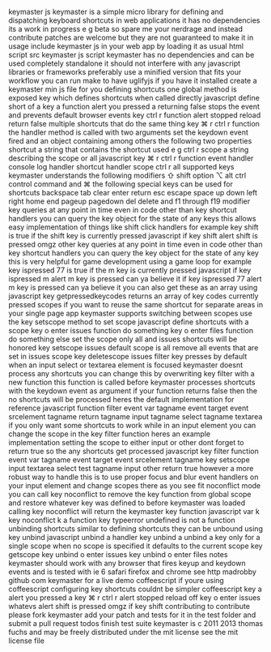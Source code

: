 keymaster js keymaster is a simple micro library for defining and dispatching keyboard shortcuts in web applications it has no dependencies its a work in progress e g beta so spare me your nerdrage and instead contribute patches are welcome but they are not guaranteed to make it in usage include keymaster js in your web app by loading it as usual html script src keymaster js script keymaster has no dependencies and can be used completely standalone it should not interfere with any javascript libraries or frameworks preferably use a minified version that fits your workflow you can run make to have uglifyjs if you have it installed create a keymaster min js file for you defining shortcuts one global method is exposed key which defines shortcuts when called directly javascript define short of a key a function alert you pressed a returning false stops the event and prevents default browser events key ctrl r function alert stopped reload return false multiple shortcuts that do the same thing key ⌘ r ctrl r function the handler method is called with two arguments set the keydown event fired and an object containing among others the following two properties shortcut a string that contains the shortcut used e g ctrl r scope a string describing the scope or all javascript key ⌘ r ctrl r function event handler console log handler shortcut handler scope ctrl r all supported keys keymaster understands the following modifiers ⇧ shift option ⌥ alt ctrl control command and ⌘ the following special keys can be used for shortcuts backspace tab clear enter return esc escape space up down left right home end pageup pagedown del delete and f1 through f19 modifier key queries at any point in time even in code other than key shortcut handlers you can query the key object for the state of any keys this allows easy implementation of things like shift click handlers for example key shift is true if the shift key is currently pressed javascript if key shift alert shift is pressed omgz other key queries at any point in time even in code other than key shortcut handlers you can query the key object for the state of any key this is very helpful for game development using a game loop for example key ispressed 77 is true if the m key is currently pressed javascript if key ispressed m alert m key is pressed can ya believe it if key ispressed 77 alert m key is pressed can ya believe it you can also get these as an array using javascript key getpressedkeycodes returns an array of key codes currently pressed scopes if you want to reuse the same shortcut for separate areas in your single page app keymaster supports switching between scopes use the key setscope method to set scope javascript define shortcuts with a scope key o enter issues function do something key o enter files function do something else set the scope only all and issues shortcuts will be honored key setscope issues default scope is all remove all events that are set in issues scope key deletescope issues filter key presses by default when an input select or textarea element is focused keymaster doesnt process any shortcuts you can change this by overwriting key filter with a new function this function is called before keymaster processes shortcuts with the keydown event as argument if your function returns false then the no shortcuts will be processed heres the default implementation for reference javascript function filter event var tagname event target event srcelement tagname return tagname input tagname select tagname textarea if you only want some shortcuts to work while in an input element you can change the scope in the key filter function heres an example implementation setting the scope to either input or other dont forget to return true so the any shortcuts get processed javascript key filter function event var tagname event target event srcelement tagname key setscope input textarea select test tagname input other return true however a more robust way to handle this is to use proper focus and blur event handlers on your input element and change scopes there as you see fit noconflict mode you can call key noconflict to remove the key function from global scope and restore whatever key was defined to before keymaster was loaded calling key noconflict will return the keymaster key function javascript var k key noconflict k a function key typeerror undefined is not a function unbinding shortcuts similar to defining shortcuts they can be unbound using key unbind javascript unbind a handler key unbind a unbind a key only for a single scope when no scope is specified it defaults to the current scope key getscope key unbind o enter issues key unbind o enter files notes keymaster should work with any browser that fires keyup and keydown events and is tested with ie 6 safari firefox and chrome see http madrobby github com keymaster for a live demo coffeescript if youre using coffeescript configuring key shortcuts couldnt be simpler coffeescript key a alert you pressed a key ⌘ r ctrl r alert stopped reload off key o enter issues whatevs alert shift is pressed omgz if key shift contributing to contribute please fork keymaster add your patch and tests for it in the test folder and submit a pull request todos finish test suite keymaster is c 2011 2013 thomas fuchs and may be freely distributed under the mit license see the mit license file